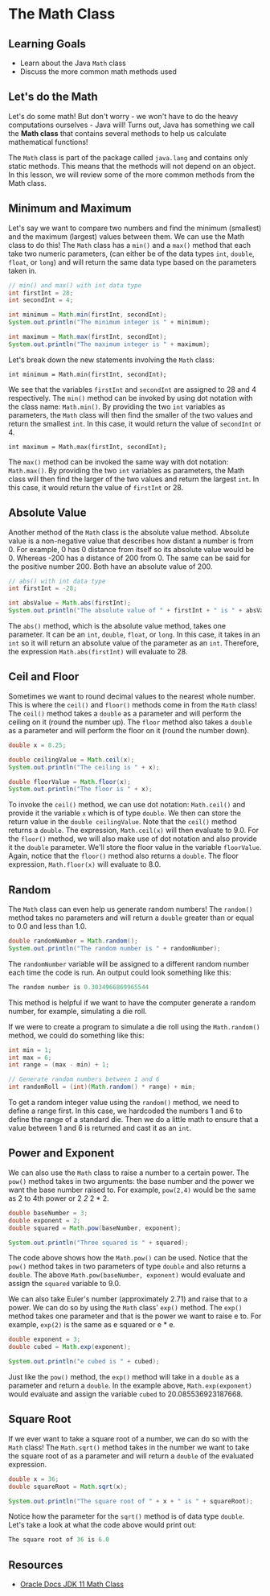 # The Math Class

## Learning Goals

- Learn about the Java `Math` class
- Discuss the more common math methods used

## Let's do the Math

Let's do some math! But don't worry - we won't have to do the heavy
computations ourselves - Java will! Turns out, Java has something we call the
**Math class** that contains several methods to help us calculate mathematical
functions!

The `Math` class is part of the package called `java.lang` and contains only
static methods. This means that the methods will not depend on an object. In
this lesson, we will review some of the more common methods from the Math
class.

## Minimum and Maximum

Let's say we want to compare two numbers and find the minimum (smallest) and the
maximum (largest) values between them. We can use the Math class to do this!
The `Math` class has a `min()` and a `max()` method that each take two numeric
parameters, (can either be of the data types `int`, `double`, `float`, or
`long`) and will return the same data type based on the parameters taken in.

```java
// min() and max() with int data type
int firstInt = 28;
int secondInt = 4;

int minimum = Math.min(firstInt, secondInt);
System.out.println("The minimum integer is " + minimum);

int maximum = Math.max(firstInt, secondInt);
System.out.println("The maximum integer is " + maximum);
```

Let's break down the new statements involving the `Math` class:

`int minimum = Math.min(firstInt, secondInt);`

We see that the variables `firstInt` and `secondInt` are assigned to 28 and 4
respectively. The `min()` method can be invoked by using dot notation with the
class name: `Math.min()`. By providing the two `int` variables as parameters,
the `Math` class will then find the smaller of the two values and return the
smallest `int`. In this case, it would return the value of `secondInt` or 4.

`int maximum = Math.max(firstInt, secondInt);`

The `max()` method can be invoked the same way with dot notation: `Math.max()`.
By providing the two `int` variables as parameters, the Math class will then
find the larger of the two values and return the largest `int`. In this case, it
would return the value of `firstInt` or 28.

## Absolute Value

Another method of the `Math` class is the absolute value method. Absolute value
is a non-negative value that describes how distant a number is from 0. For
example, 0 has 0 distance from itself so its absolute value would be 0. Whereas
-200 has a distance of 200 from 0. The same can be said for the positive
number 200. Both have an absolute value of 200.

```java
// abs() with int data type
int firstInt = -28;

int absValue = Math.abs(firstInt);
System.out.println("The absolute value of " + firstInt + " is " + absValue);
```

The `abs()` method, which is the absolute value method, takes one parameter.
It can be an `int`, `double`, `float`, or `long`. In this case, it takes in an
`int` so it will return an absolute value of the parameter as an `int`.
Therefore, the expression `Math.abs(firstInt)` will evaluate to 28.

## Ceil and Floor

Sometimes we want to round decimal values to the nearest whole number. This is
where the `ceil()` and `floor()` methods come in from the `Math` class! The
`ceil()` method takes a `double` as a parameter and will perform the
ceiling on it (round the number up). The `floor` method also takes a `double`
as a parameter and will perform the floor on it (round the number down).

```java
double x = 8.25;

double ceilingValue = Math.ceil(x);
System.out.println("The ceiling is " + x);

double floorValue = Math.floor(x);
System.out.println("The floor is " + x);
```

To invoke the `ceil()` method, we can use dot notation: `Math.ceil()` and
provide it the variable `x` which is of type `double`. We then can store the
return value in the `double ceilingValue`. Note that the `ceil()` method returns
a `double`. The expression, `Math.ceil(x)` will then evaluate to 9.0. For the
`floor()` method, we will also make use of dot notation and also provide it the
`double` parameter. We'll store the floor value in the variable `floorValue`.
Again, notice that the `floor()` method also returns a `double`. The floor
expression, `Math.floor(x)` will evaluate to 8.0.

## Random

The `Math` class can even help us generate random numbers! The `random()` method
takes no parameters and will return a `double` greater than or equal to 0.0 and
less than 1.0.

```java
double randomNumber = Math.random();
System.out.println("The random number is " + randomNumber);
```

The `randomNumber` variable will be assigned to a different random number each
time the code is run. An output could look something like this:

```java
The random number is 0.3034966869965544
```

This method is helpful if we want to have the computer generate a random number,
for example, simulating a die roll.

If we were to create a program to simulate a die roll using the `Math.random()`
method, we could do something like this:

```java
int min = 1;
int max = 6;
int range = (max - min) + 1;

// Generate random numbers between 1 and 6
int randomRoll = (int)(Math.random() * range) + min;
```

To get a random integer value using the `random()` method, we need to define a
range first. In this case, we hardcoded the numbers 1 and 6 to define the range
of a standard die. Then we do a little math to ensure that a value between 1 and
6 is returned and cast it as an `int`.

## Power and Exponent

We can also use the `Math` class to raise a number to a certain power.
The `pow()` method takes in two arguments: the base number and the power we
want the base number raised to. For example, `pow(2,4)` would be the same as
2 to 4th power or 2 *2* 2 * 2.

```java
double baseNumber = 3;
double exponent = 2;
double squared = Math.pow(baseNumber, exponent);

System.out.println("Three squared is " + squared);
```

The code above shows how the `Math.pow()` can be used. Notice that the `pow()`
method takes in two parameters of type `double` and also returns a `double`.
The above `Math.pow(baseNumber, exponent)` would evaluate and assign the
`squared` variable to 9.0.

We can also take Euler's number (approximately 2.71) and raise that to a power.
We can do so by using the `Math` class' `exp()` method. The `exp()` method takes
one parameter and that is the power we want to raise e to. For example, `exp(2)`
is the same as e squared or e * e.

```java
double exponent = 3;
double cubed = Math.exp(exponent);

System.out.println("e cubed is " + cubed);
```

Just like the `pow()` method, the `exp()` method will take in a `double` as a
parameter and return a `double`. In the example above, `Math.exp(exponent)`
would evaluate and assign the variable `cubed` to 20.085536923187668.

## Square Root

If we ever want to take a square root of a number, we can do so with the `Math`
class! The `Math.sqrt()` method takes in the number we want to take the square
root of as a parameter and will return a `double` of the evaluated expression.

```java
double x = 36;
double squareRoot = Math.sqrt(x);

System.out.println("The square root of " + x + " is " + squareRoot);
```

Notice how the parameter for the `sqrt()` method is of data type `double`. Let's
take a look at what the code above would print out:

```java
The square root of 36 is 6.0
```

## Resources

- [Oracle Docs JDK 11 Math Class](https://docs.oracle.com/en/java/javase/11/docs/api/java.base/java/lang/Math.html)
